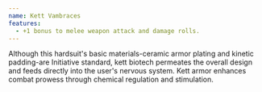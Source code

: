 ```yaml
---
name: Kett Vambraces
features:
  - +1 bonus to melee weapon attack and damage rolls.
---
```

Although this hardsuit's basic materials-ceramic armor plating and kinetic padding-are Initiative 
standard, kett biotech permeates the overall design and feeds directly into the user's nervous 
system. Kett armor enhances combat prowess through chemical regulation and stimulation.